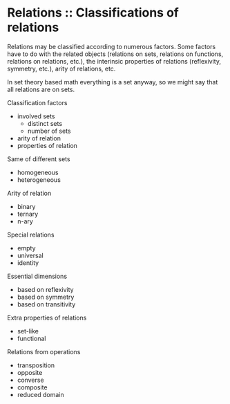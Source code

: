 # Relations :: Classifications of relations

Relations may be classified according to numerous factors. Some factors have to do with the related objects (relations on sets, relations on functions, relations on relations, etc.), the interinsic properties of relations (reflexivity, symmetry, etc.), arity of relations, etc.

In set theory based math everything is a set anyway, so we might say that all relations are on sets.

Classification factors


- involved sets
  - distinct sets
  - number of sets
- arity of relation
- properties of relation

Same of different sets
- homogeneous
- heterogeneous

Arity of relation
- binary
- ternary
- n-ary

Special relations
- empty
- universal
- identity

Essential dimensions
- based on reflexivity
- based on symmetry
- based on transitivity

Extra properties of relations
- set-like
- functional

Relations from operations
- transposition
- opposite
- converse
- composite
- reduced domain

